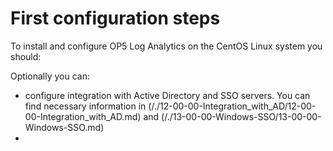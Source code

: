 First configuration steps
=========================
To install and configure OP5 Log Analytics on the CentOS Linux system you should:

Optionally you can:
- configure integration with Active Directory and SSO servers. You can find necessary information in (/./12-00-00-Integration_with_AD/12-00-00-Integration_with_AD.md) and (/./13-00-00-Windows-SSO/13-00-00-Windows-SSO.md) 
- 
